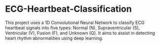 # ECG-Heartbeat-Classification
This project uses a 1D Convolutional Neural Network to classify ECG heartbeat signals into five types: Normal (N), Supraventricular (S), Ventricular (V), Fusion (F), and Unknown (Q). It aims to assist in detecting heart rhythm abnormalities using deep learning.
